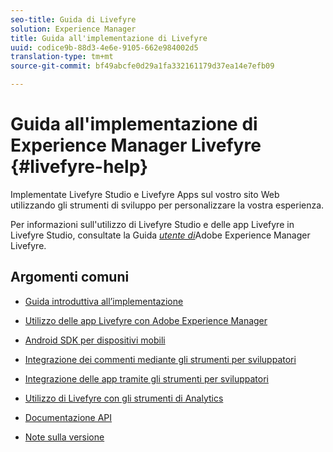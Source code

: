 ```yaml
---
seo-title: Guida di Livefyre
solution: Experience Manager
title: Guida all'implementazione di Livefyre
uuid: codice9b-88d3-4e6e-9105-662e984002d5
translation-type: tm+mt
source-git-commit: bf49abcfe0d29a1fa332161179d37ea14e7efb09

---
```



# Guida all'implementazione di Experience Manager Livefyre {#livefyre-help}

Implementate Livefyre Studio e Livefyre Apps sul vostro sito Web utilizzando gli strumenti di sviluppo per personalizzare la vostra esperienza.

Per informazioni sull'utilizzo di Livefyre Studio e delle app Livefyre in Livefyre Studio, consultate la Guida [*utente di*](/help/using/home.md)Adobe Experience Manager Livefyre.

## Argomenti comuni

* [Guida introduttiva all’implementazione](c-getting-started/c-getting-started.md)

* [Utilizzo delle app Livefyre con Adobe Experience Manager](https://helpx.adobe.com/experience-manager/6-4/sites/administering/using/livefyre.html)

* [Android SDK per dispositivi mobili](c-mobile-sdks/c-android-sdk.md)

* [Integrazione dei commenti mediante gli strumenti per sviluppatori](/help/implementation/c-app-integrations/c-comments-integration/c-comments-integration.md)

* [Integrazione delle app tramite gli strumenti per sviluppatori](/help/implementation/c-getting-started/c-implementation-process/c-implementation-process.md)

* [Utilizzo di Livefyre con gli strumenti di Analytics](/help/implementation/livefyre-analytics/livefyre-analytics.md)

* [Documentazione API](https://api.livefyre.com)

* [Note sulla versione](/help/using/c-rn/c-rn.md)